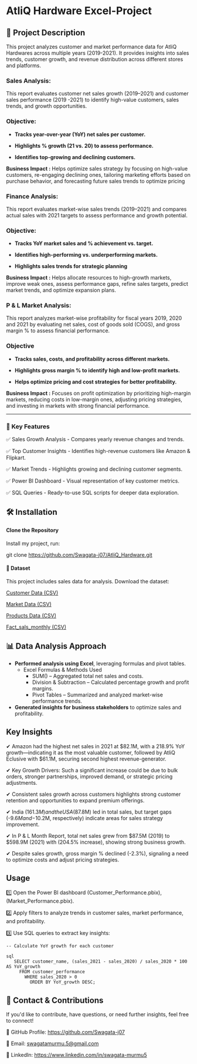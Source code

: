 # AtliQ Hardware Excel-Project

## 📌 Project Description
This project analyzes customer and market performance data for AtliQ Hardwares across multiple years (2019-2021). It provides insights into sales trends, customer growth, and revenue distribution across different stores and platforms.

### Sales Analysis:
This report evaluates customer net sales growth (2019–2021) and customer sales performance (2019 -2021) to identify high-value customers, sales trends, and growth opportunities.

### Objective:
- __Tracks year-over-year (YoY) net sales per customer.__ 

- __Highlights % growth (21 vs. 20) to assess performance.__

- __Identifies top-growing and declining customers.__

**Business Impact :** Helps optimize sales strategy by focusing on high-value customers, re-engaging declining ones, tailoring marketing efforts based on purchase behavior, and forecasting future sales trends to optimize pricing

### Finance Analysis:
This report evaluates market-wise sales trends (2019–2021) and compares actual sales with 2021 targets to assess performance and growth potential.

### Objective:
- __Tracks YoY market sales and % achievement vs. target.__

- __Identifies high-performing vs. underperforming markets.__

- __Highlights sales trends for strategic planning__

**Business Impact :** Helps allocate resources to high-growth markets, improve weak ones, assess performance gaps, refine sales targets, predict market trends, and optimize expansion plans.

### P & L Market Analysis:
This report analyzes market-wise profitability for fiscal years 2019, 2020 and 2021 by evaluating net sales, cost of goods sold (COGS), and gross margin % to assess financial performance.

### Objective
- __Tracks sales, costs, and profitability across different markets.__

- __Highlights gross margin % to identify high and low-profit markets.__

- __Helps optimize pricing and cost strategies for better profitability.__

**Business Impact :** Focuses on profit optimization by prioritizing high-margin markets, reducing costs in low-margin ones, adjusting pricing strategies, and investing in markets with strong financial performance.

___ 

###  🚀 Key Features

✅ Sales Growth Analysis - Compares yearly revenue changes and trends.

✅ Top Customer Insights - Identifies high-revenue customers like Amazon & Flipkart.

✅ Market Trends - Highlights growing and declining customer segments.

✅ Power BI Dashboard - Visual representation of key customer metrics.

✅ SQL Queries - Ready-to-use SQL scripts for deeper data exploration.



## 🛠 Installation  

#### **Clone the Repository**

Install my project, run: 

git clone https://github.com/Swagata-j07/AtliQ_Hardware.git

#### 📂 Dataset  
This project includes sales data for analysis. Download the dataset:  

[Customer Data (CSV)](https://github.com/Swagata-j07/AtliQ_Hardware/blob/main/dim_customer.csv)

[Market Data (CSV)](https://github.com/Swagata-j07/AtliQ_Hardware/blob/main/dim_market.csv)

[Products Data (CSV)](https://github.com/Swagata-j07/AtliQ_Hardware/blob/main/dim_product.csv)

[Fact_sals_monthly (CSV)](https://github.com/Swagata-j07/AtliQ_Hardware/blob/main/fact_sales_monthly.csv.gz)



## 📊 Data Analysis Approach  
- **Performed analysis using Excel**, leveraging formulas and pivot tables.
  + Excel Formulas & Methods Used
    * SUM() – Aggregated total net sales and costs.  
    - Division & Subtraction – Calculated percentage growth and profit margins.  
    + Pivot Tables – Summarized and analyzed market-wise performance trends.    
- **Generated insights for business stakeholders** to optimize sales and profitability.  



## Key Insights

 ✔ Amazon had the highest net sales in 2021 at $82.1M, with a 218.9% YoY growth—indicating it as the most valuable customer, followed by AtliQ Eclusive with $61.1M, securing second highest revenue-generator.
 
 ✔ Key Growth Drivers: Such a significant increase could be due to bulk orders, stronger partnerships, improved demand, or strategic pricing adjustments.
 
 ✔ Consistent sales growth across customers highlights strong customer retention and opportunities to expand premium offerings.
 
 ✔ India ($161.3M) and the USA ($87.8M) led in total sales, but target gaps (-$9.6M and -$10.2M, respectively) indicate areas for sales strategy improvement.
 
 ✔ In P & L Month Report, total net sales grew from $87.5M (2019) to $598.9M (2021) with (204.5% increase), showing strong business growth.

 ✔ Despite sales growth, gross margin % declined (-2.3%), signaling a need to optimize costs and adjust pricing strategies.


## Usage

1️⃣ Open the Power BI dashboard (Customer_Performance.pbix), (Market_Performance.pbix).

2️⃣ Apply filters to analyze trends in customer sales, market performance, and profitability.

3️⃣ Use SQL queries to extract key insights:
```
-- Calculate YoY growth for each customer

sql
   SELECT customer_name, (sales_2021 - sales_2020) / sales_2020 * 100 AS YoY_growth
     FROM customer_performance
       WHERE sales_2020 > 0
         ORDER BY YoY_growth DESC;
```


## 📩 Contact & Contributions
If you'd like to contribute, have questions, or need further insights, feel free to connect!

🔗 GitHub Profile: https://github.com/Swagata-j07

📧 Email: swagatamurmu.5@gmail.com

💼 LinkedIn: https://www.linkedin.com/in/swagata-murmu5
